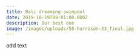 ```yaml
---
title: Bali dreaming swimpool
date: 2019-10-19T09:01:00.000Z
description: Our best one
image: /images/uploads/58-harrison-33_final.jpg
---
```

add text

